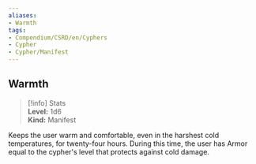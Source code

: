 ```yaml
---
aliases:
- Warmth
tags:
- Compendium/CSRD/en/Cyphers
- Cypher
- Cypher/Manifest
---
```


  
## Warmth  
>[!info] Stats  
> **Level:** 1d6  
> **Kind:** Manifest
  
Keeps the user warm and comfortable, even in the harshest cold temperatures, for twenty-four hours. During this time, the user has Armor equal to the cypher's level that protects against cold damage.